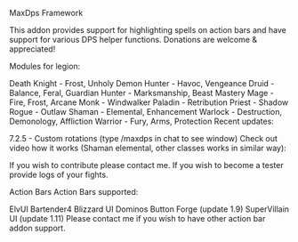 MaxDps Framework


This addon provides support for highlighting spells on action bars and have support for various DPS helper functions. Donations are welcome & appreciated!
 

Modules for legion:

Death Knight - Frost, Unholy
Demon Hunter - Havoc, Vengeance
Druid - Balance, Feral, Guardian
Hunter - Marksmanship, Beast Mastery
Mage - Fire, Frost, Arcane
Monk - Windwalker
Paladin - Retribution
Priest - Shadow
Rogue - Outlaw
Shaman - Elemental, Enhancement
Warlock - Destruction, Demonology, Affliction
Warrior - Fury, Arms, Protection
Recent updates:

7.2.5 - Custom rotations (type /maxdps in chat to see window)
Check out video how it works (Shaman elemental, other classes works in similar way):



If you wish to contribute please contact me. If you wish to become a tester provide logs of your fights.

Action Bars
Action Bars supported:

ElvUI
Bartender4
Blizzard UI
Dominos
Button Forge (update 1.9)
SuperVillain UI (update 1.11)
Please contact me if you wish to have other action bar addon support.
